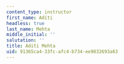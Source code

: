 ```yaml
---
content_type: instructor
first_name: Aditi
headless: true
last_name: Mehta
middle_initial: ''
salutation: ''
title: Aditi Mehta
uid: 91365ca4-33fc-afc4-b734-ee9832693a63
---
```

